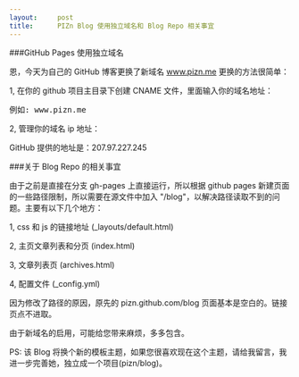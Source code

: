 ```yaml
---
layout:     post
title:      PIZn Blog 使用独立域名和 Blog Repo 相关事宜
---
```

###GitHub Pages 使用独立域名

恩，今天为自己的 GitHub 博客更换了新域名 www.pizn.me 更换的方法很简单：

1, 在你的 github 项目主目录下创建 CNAME 文件，里面输入你的域名地址：
<pre class="js" name="colorcode">
例如: www.pizn.me
</pre>

2, 管理你的域名 ip 地址：

GitHub 提供的地址是：207.97.227.245

###关于 Blog Repo 的相关事宜

由于之前是直接在分支 gh-pages 上直接运行，所以根据 github pages 新建页面的一些路径限制，所以需要在源文件中加入 "/blog"，以解决路径读取不到的问题。主要有以下几个地方：

1, css 和 js 的链接地址 (_layouts/default.html)

2, 主页文章列表和分页 (index.html)

3, 文章列表页 (archives.html)

4, 配置文件 (_config.yml)

因为修改了路径的原因，原先的 pizn.github.com/blog 页面基本是空白的。链接页点不进取。

由于新域名的启用，可能给您带来麻烦，多多包含。

PS: 该 Blog 将换个新的模板主题，如果您很喜欢现在这个主题，请给我留言，我进一步完善她，独立成一个项目(pizn/blog)。
